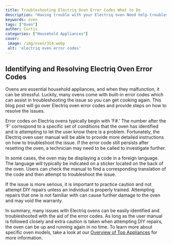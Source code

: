 ```yaml
---
title: Troubleshooting Electriq Oven Error Codes What to Do
description: "Having trouble with your Electriq oven Need help troubleshooting the error codes Check out this blog post to learn what to do and keep your oven running smoothly"
keywords: oven
tags: ["Oven"]
author: Curtis
categories: ["Household Appliances"]
cover: 
 image: /img/oven/314.webp
 alt: 'electriq oven error codes'
---
```

## Identifying and Resolving Electriq Oven Error Codes
Ovens are essential household appliances, and when they malfunction, it can be stressful. Luckily, many ovens come with built-in error codes which can assist in troubleshooting the issue so you can get cooking again. This blog post will go over Electriq oven error codes and provide steps on how to resolve the issues.

Error codes on Electriq ovens typically begin with ‘F#.’ The number after the ‘F’ correspond to a specific set of conditions that the oven has identified and is attempting to let the user know there is a problem. Fortunately, the Electriq oven user manual will be able to provide more detailed instructions on how to troubleshoot the issue. If the error code still persists after resetting the oven, a technician may need to be called to investigate further.

In some cases, the oven may be displaying a code in a foreign language. The language will typically be indicated on a sticker located on the back of the oven. Users can check the manual to find a corresponding translation of the code and then attempt to troubleshoot the issue.

If the issue is more serious, it is important to practice caution and not attempt DIY repairs unless an individual is properly trained. Attempting repairs that one is not familiar with can cause further damage to the oven and may void the warranty.

In summary, many issues with Electriq ovens can be easily identified and troubleshooted with the aid of the error codes. As long as the user manual is followed closely and extra caution is taken when attempting DIY repairs, the oven can be up and running again in no time. To learn more about specific oven models, take a look at our [Overview of Top Appliances](./pages/appliance-overview) for more information.

